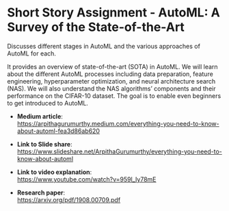 # **Short Story Assignment - AutoML: A Survey of the State-of-the-Art**

Discusses different stages in AutoML and the various approaches of AutoML for each. 

It provides an overview of state-of-the-art (SOTA) in AutoML. We will learn about the different AutoML processes including data preparation, feature engineering, hyperparameter optimization, and neural architecture search (NAS). We will also understand the NAS algorithms’ components and their performance on the CIFAR-10 dataset. The goal is to enable even beginners to get introduced to AutoML.

* **Medium article**: </br>
https://arpithagurumurthy.medium.com/everything-you-need-to-know-about-automl-fea3d86ab620

* **Link to Slide share**: </br>
https://www.slideshare.net/ArpithaGurumurthy/everything-you-need-to-know-about-automl

* **Link to video explanation**: </br>
https://www.youtube.com/watch?v=959l_Iy78mE

* **Research paper**: </br>
https://arxiv.org/pdf/1908.00709.pdf
